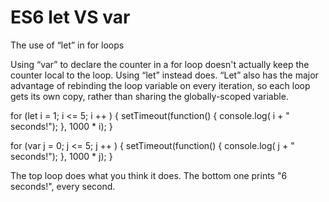 # ES6 let VS var

The use of “let” in for loops


Using “var” to declare the counter in a for loop doesn't actually keep the counter local to the loop. Using “let” instead does. “Let” also has the major advantage of rebinding the loop variable on every iteration, so each loop gets its own copy, rather than sharing the globally-scoped variable.

for (let i = 1; i <= 5; i ++ ) {
    setTimeout(function() {
        console.log( i + " seconds!");
    }, 1000 * i);
}

for (var j = 0; j <= 5; j ++ ) {
        setTimeout(function() {
        console.log( j + " seconds!");
    }, 1000 * j);
}

The top loop does what you think it does. The bottom one prints "6 seconds!", every second.
